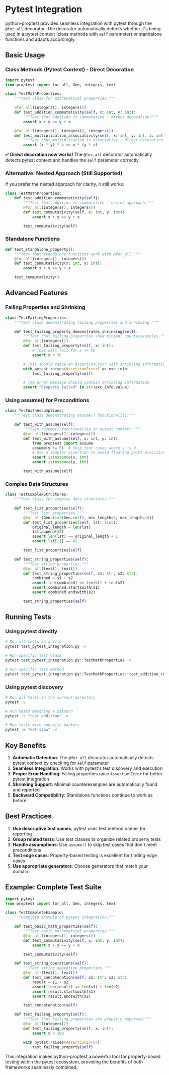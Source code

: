 # Pytest Integration

python-proptest provides seamless integration with pytest through the `@for_all` decorator. The decorator automatically detects whether it's being used in a pytest context (class methods with `self` parameter) or standalone functions and adapts accordingly.

## Basic Usage

### Class Methods (Pytest Context) - Direct Decoration

```python
import pytest
from proptest import for_all, Gen, integers, text

class TestMathProperties:
    """Test class for mathematical properties."""

    @for_all(integers(), integers())
    def test_addition_commutativity(self, x: int, y: int):
        """Test that addition is commutative - direct decoration!"""
        assert x + y == y + x

    @for_all(integers(), integers(), integers())
    def test_multiplication_associativity(self, x: int, y: int, z: int):
        """Test that multiplication is associative - direct decoration!"""
        assert (x * y) * z == x * (y * z)
```

**✅ Direct decoration now works!** The `@for_all` decorator automatically detects pytest context and handles the `self` parameter correctly.

### Alternative: Nested Approach (Still Supported)

If you prefer the nested approach for clarity, it still works:

```python
class TestMathProperties:
    def test_addition_commutativity(self):
        """Test that addition is commutative - nested approach."""
        @for_all(integers(), integers())
        def test_commutativity(self, x: int, y: int):
            assert x + y == y + x

        test_commutativity(self)
```

### Standalone Functions

```python
def test_standalone_property():
    """Test that standalone functions work with @for_all."""
    @for_all(integers(), integers())
    def test_commutativity(x: int, y: int):
        assert x + y == y + x

    test_commutativity()
```

## Advanced Features

### Failing Properties and Shrinking

```python
class TestFailingProperties:
    """Test class demonstrating failing properties and shrinking."""

    def test_failing_property_demonstrates_shrinking(self):
        """Test that failing properties show minimal counterexamples."""
        @for_all(integers())
        def test_failing_property(self, x: int):
            # This will fail for x >= 50
            assert x < 50

        # This should raise an AssertionError with shrinking information
        with pytest.raises(AssertionError) as exc_info:
            test_failing_property(self)

        # The error message should contain shrinking information
        assert "Property failed" in str(exc_info.value)
```

### Using assume() for Preconditions

```python
class TestWithAssumptions:
    """Test class demonstrating assume() functionality."""

    def test_with_assume(self):
        """Test assume() functionality in pytest context."""
        @for_all(integers(), integers())
        def test_with_assume(self, x: int, y: int):
            from proptest import assume
            assume(y != 0)  # Skip test cases where y is 0
            # Use a simpler assertion to avoid floating point precision issues
            assert isinstance(x, int)
            assert isinstance(y, int)

        test_with_assume(self)
```

### Complex Data Structures

```python
class TestComplexStructures:
    """Test class for complex data structures."""

    def test_list_properties(self):
        """Test list properties."""
        @for_all(Gen.list(Gen.int(), min_length=0, max_length=10))
        def test_list_properties(self, lst: list):
            original_length = len(lst)
            lst.append(42)
            assert len(lst) == original_length + 1
            assert lst[-1] == 42

        test_list_properties(self)

    def test_string_properties(self):
        """Test string properties."""
        @for_all(text(), text())
        def test_string_properties(self, s1: str, s2: str):
            combined = s1 + s2
            assert len(combined) == len(s1) + len(s2)
            assert combined.startswith(s1)
            assert combined.endswith(s2)

        test_string_properties(self)
```

## Running Tests

### Using pytest directly

```bash
# Run all tests in a file
pytest test_pytest_integration.py -v

# Run specific test class
pytest test_pytest_integration.py::TestMathProperties -v

# Run specific test method
pytest test_pytest_integration.py::TestMathProperties::test_addition_commutativity -v
```

### Using pytest discovery

```bash
# Run all tests in the current directory
pytest -v

# Run tests matching a pattern
pytest -k "test_addition" -v

# Run tests with specific markers
pytest -m "not slow" -v
```

## Key Benefits

1. **Automatic Detection**: The `@for_all` decorator automatically detects pytest context by checking for `self` parameter
2. **Seamless Integration**: Works with pytest's test discovery and execution
3. **Proper Error Handling**: Failing properties raise `AssertionError` for better pytest integration
4. **Shrinking Support**: Minimal counterexamples are automatically found and reported
5. **Backward Compatibility**: Standalone functions continue to work as before

## Best Practices

1. **Use descriptive test names**: pytest uses test method names for reporting
2. **Group related tests**: Use test classes to organize related property tests
3. **Handle assumptions**: Use `assume()` to skip test cases that don't meet preconditions
4. **Test edge cases**: Property-based testing is excellent for finding edge cases
5. **Use appropriate generators**: Choose generators that match your domain

## Example: Complete Test Suite

```python
import pytest
from proptest import for_all, Gen, integers, text

class TestCompleteExample:
    """Complete example of pytest integration."""

    def test_basic_math_properties(self):
        """Test basic mathematical properties."""
        @for_all(integers(), integers())
        def test_commutativity(self, x: int, y: int):
            assert x + y == y + x

        test_commutativity(self)

    def test_string_operations(self):
        """Test string operation properties."""
        @for_all(text(), text())
        def test_concatenation(self, s1: str, s2: str):
            result = s1 + s2
            assert len(result) == len(s1) + len(s2)
            assert result.startswith(s1)
            assert result.endswith(s2)

        test_concatenation(self)

    def test_failing_property(self):
        """Test that failing properties are properly reported."""
        @for_all(integers())
        def test_failing_property(self, x: int):
            assert x < 100

        with pytest.raises(AssertionError):
            test_failing_property(self)
```

This integration makes python-proptest a powerful tool for property-based testing within the pytest ecosystem, providing the benefits of both frameworks seamlessly combined.
